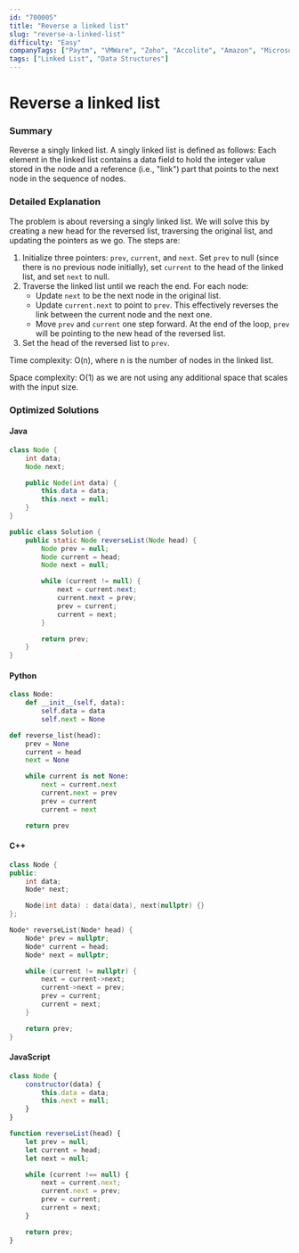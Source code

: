 ```yaml
---
id: "700005"
title: "Reverse a linked list"
slug: "reverse-a-linked-list"
difficulty: "Easy"
companyTags: ["Paytm", "VMWare", "Zoho", "Accolite", "Amazon", "Microsoft", "Samsung", "Snapdeal", "D-E-Shaw", "MakeMyTrip", "Teradata", "Walmart", "Goldman Sachs", "Intuit", "Adobe", "SAP Labs", "Tejas Network", "Cisco", "Qualcomm", "Cognizant", "Mahindra Comviva", "IgniteWorld"]
tags: ["Linked List", "Data Structures"]
---
```


**Reverse a linked list**
=====================

### Summary
Reverse a singly linked list. A singly linked list is defined as follows: Each element in the linked list contains a data field to hold the integer value stored in the node and a reference (i.e., "link") part that points to the next node in the sequence of nodes.

### Detailed Explanation
The problem is about reversing a singly linked list. We will solve this by creating a new head for the reversed list, traversing the original list, and updating the pointers as we go. The steps are:

1.  Initialize three pointers: `prev`, `current`, and `next`. Set `prev` to null (since there is no previous node initially), set `current` to the head of the linked list, and set `next` to null.
2.  Traverse the linked list until we reach the end. For each node:
    *   Update `next` to be the next node in the original list.
    *   Update `current.next` to point to `prev`. This effectively reverses the link between the current node and the next one.
    *   Move `prev` and `current` one step forward. At the end of the loop, `prev` will be pointing to the new head of the reversed list.
3.  Set the head of the reversed list to `prev`.

Time complexity: O(n), where n is the number of nodes in the linked list.

Space complexity: O(1) as we are not using any additional space that scales with the input size.

### Optimized Solutions

#### Java
```java
class Node {
    int data;
    Node next;

    public Node(int data) {
        this.data = data;
        this.next = null;
    }
}

public class Solution {
    public static Node reverseList(Node head) {
        Node prev = null;
        Node current = head;
        Node next = null;

        while (current != null) {
            next = current.next;
            current.next = prev;
            prev = current;
            current = next;
        }

        return prev;
    }
}
```

#### Python
```python
class Node:
    def __init__(self, data):
        self.data = data
        self.next = None

def reverse_list(head):
    prev = None
    current = head
    next = None

    while current is not None:
        next = current.next
        current.next = prev
        prev = current
        current = next

    return prev
```

#### C++
```cpp
class Node {
public:
    int data;
    Node* next;

    Node(int data) : data(data), next(nullptr) {}
};

Node* reverseList(Node* head) {
    Node* prev = nullptr;
    Node* current = head;
    Node* next = nullptr;

    while (current != nullptr) {
        next = current->next;
        current->next = prev;
        prev = current;
        current = next;
    }

    return prev;
}
```

#### JavaScript
```javascript
class Node {
    constructor(data) {
        this.data = data;
        this.next = null;
    }
}

function reverseList(head) {
    let prev = null;
    let current = head;
    let next = null;

    while (current !== null) {
        next = current.next;
        current.next = prev;
        prev = current;
        current = next;
    }

    return prev;
}
```